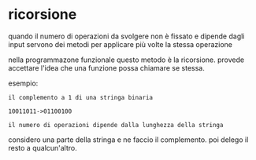 # ricorsione

quando il numero di operazioni da svolgere non è fissato e dipende dagli input servono
dei metodi per applicare più volte la stessa operazione

nella programmazone funzionale questo metodo è la ricorsione.
provede accettare l'idea che una funzione possa chiamare se stessa.

esempio:

    il complemento a 1 di una stringa binaria

    10011011->01100100

    il numero di operazioni dipende dalla lunghezza della stringa

considero una parte della stringa e ne faccio il complemento. poi delego il resto a qualcun'altro.
